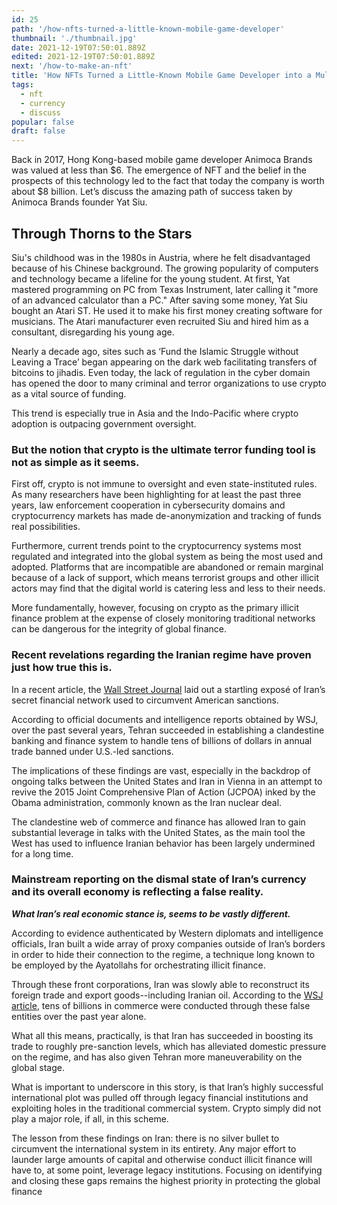 ```yaml
---
id: 25
path: '/how-nfts-turned-a-little-known-mobile-game-developer'
thumbnail: './thumbnail.jpg'
date: 2021-12-19T07:50:01.889Z
edited: 2021-12-19T07:50:01.889Z
next: '/how-to-make-an-nft'
title: 'How NFTs Turned a Little-Known Mobile Game Developer into a Multibillion-Dollar Corporation'
tags:
  - nft
  - currency
  - discuss
popular: false
draft: false
---
```


Back in 2017, Hong Kong-based mobile game developer Animoca Brands was valued at less than $6. The emergence of NFT and the belief in the prospects of this technology led to the fact that today the company is worth about $8 billion. Let’s discuss the amazing path of success taken by Animoca Brands founder Yat Siu.

## Through Thorns to the Stars

Siu's childhood was in the 1980s in Austria, where he felt disadvantaged because of his Chinese background. The growing popularity of computers and technology became a lifeline for the young student. At first, Yat mastered programming on PC from Texas Instrument, later calling it "more of an advanced calculator than a PC." After saving some money, Yat Siu bought an Atari ST. He used it to make his first money creating software for musicians. The Atari manufacturer even recruited Siu and hired him as a consultant, disregarding his young age.


Nearly a decade ago, sites such as ‘Fund the Islamic Struggle without Leaving a Trace’ began appearing on the dark web facilitating transfers of bitcoins to jihadis. Even today, the lack of regulation in the cyber domain has opened the door to many criminal and terror organizations to use crypto as a vital source of funding.

This trend is especially true in Asia and the Indo-Pacific where crypto adoption is outpacing government oversight.

### But the notion that crypto is the ultimate terror funding tool is not as simple as it seems.

First off, crypto is not immune to oversight and even state-instituted rules. As many researchers have been highlighting for at least the past three years, law enforcement cooperation in cybersecurity domains and cryptocurrency markets has made de-anonymization and tracking of funds real possibilities.

Furthermore, current trends point to the cryptocurrency systems most regulated and integrated into the global system as being the most used and adopted. Platforms that are incompatible are abandoned or remain marginal because of a lack of support, which means terrorist groups and other illicit actors may find that the digital world is catering less and less to their needs.

More fundamentally, however, focusing on crypto as the primary illicit finance problem at the expense of closely monitoring traditional networks can be dangerous for the integrity of global finance.

### Recent revelations regarding the Iranian regime have proven just how true this is.

In a recent article, the [Wall Street Journal](https://www.wsj.com/articles/clandestine-finance-system-helped-iran-withstand-sanctions-crush-documents-show-11647609741) laid out a startling exposé of Iran’s secret financial network used to circumvent American sanctions.

According to official documents and intelligence reports obtained by WSJ, over the past several years, Tehran succeeded in establishing a clandestine banking and finance system to handle tens of billions of dollars in annual trade banned under U.S.-led sanctions.

The implications of these findings are vast, especially in the backdrop of ongoing talks between the United States and Iran in Vienna in an attempt to revive the 2015 Joint Comprehensive Plan of Action (JCPOA) inked by the Obama administration, commonly known as the Iran nuclear deal.

The clandestine web of commerce and finance has allowed Iran to gain substantial leverage in talks with the United States, as the main tool the West has used to influence Iranian behavior has been largely undermined for a long time.

### Mainstream reporting on the dismal state of Iran’s currency and its overall economy is reflecting a false reality.

***What Iran’s real economic stance is, seems to be vastly different.***

According to evidence authenticated by Western diplomats and intelligence officials, Iran built a wide array of proxy companies outside of Iran’s borders in order to hide their connection to the regime, a technique long known to be employed by the Ayatollahs for orchestrating illicit finance.

Through these front corporations, Iran was slowly able to reconstruct its foreign trade and export goods--including Iranian oil. According to the [WSJ article](https://www.wsj.com/articles/clandestine-finance-system-helped-iran-withstand-sanctions-crush-documents-show-11647609741), tens of billions in commerce were conducted through these false entities over the past year alone.

What all this means, practically, is that Iran has succeeded in boosting its trade to roughly pre-sanction levels, which has alleviated domestic pressure on the regime, and has also given Tehran more maneuverability on the global stage.

What is important to underscore in this story, is that Iran’s highly successful international plot was pulled off through legacy financial institutions and exploiting holes in the traditional commercial system. Crypto simply did not play a major role, if all, in this scheme.

The lesson from these findings on Iran: there is no silver bullet to circumvent the international system in its entirety. Any major effort to launder large amounts of capital and otherwise conduct illicit finance will have to, at some point, leverage legacy institutions. Focusing on identifying and closing these gaps remains the highest priority in protecting the global finance
